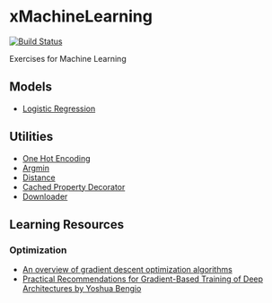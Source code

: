 # xMachineLearning
[![Build Status](https://travis-ci.org/wp-lai/xmachinelearning.svg?branch=master)](https://travis-ci.org/wp-lai/xmachinelearning)

Exercises for Machine Learning

## Models
+ [Logistic Regression](logistic_regression/)

## Utilities
+ [One Hot Encoding](utilities/onehot.py)
+ [Argmin](utilities/argmin.py)
+ [Distance](utilities/distance.py)
+ [Cached Property Decorator](utilities/cached_property.py)
+ [Downloader](utilities/maybe_download.py)

## Learning Resources
### Optimization
+ [An overview of gradient descent optimization algorithms](http://sebastianruder.com/optimizing-gradient-descent/)
+ [Practical Recommendations for Gradient-Based Training of Deep Architectures by Yoshua Bengio](https://arxiv.org/pdf/1206.5533v2.pdf)
